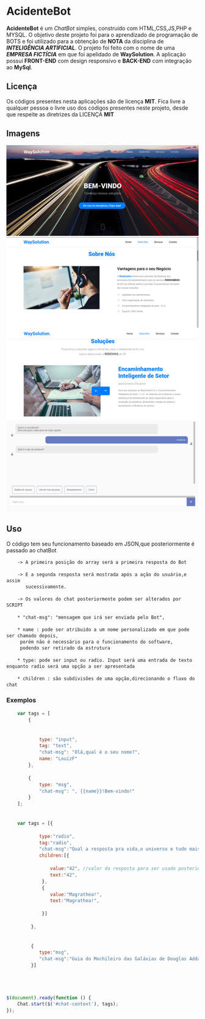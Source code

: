 # AcidenteBot

**AcidenteBot** é um *ChatBot* simples, construído com HTML,CSS,JS,PHP e MYSQL. O objetivo deste projeto foi para o aprendizado de programação de BOTS e foi utilizado para a obtenção de **NOTA** da disciplina de _**INTELIGÊNCIA ARTIFICIAL**_. O projeto foi feito com o nome de uma _**EMPRESA FICTÍCIA**_ em que foi apelidado de **WaySolution**. A aplicação possui **FRONT-END** com design responsivo e **BACK-END** com integração ao **MySql**. 

## Licença

Os códigos presentes nesta aplicações são de licença **MIT**. Fica livre a qualquer pessoa o livre uso dos códigos presentes neste projeto, desde que respeite as diretrizes da LICENÇA **MIT**


## Imagens
   ![AcidenteBot_1](https://github.com/LouizF/AcidenteBot/blob/master/AcidenteBot/1.png)
   ![AcidenteBot_2](https://github.com/LouizF/AcidenteBot/blob/master/AcidenteBot/2.png)
   ![AcidenteBot_3](https://github.com/LouizF/AcidenteBot/blob/master/AcidenteBot/3.png)
   ![AcidenteBot_4](https://github.com/LouizF/AcidenteBot/blob/master/AcidenteBot/4.png)

## Uso

O código tem seu funcionamento baseado em JSON,que posteriormente é passado ao chatBot

        -> A primeira posição do array será a primeira resposta do Bot

        -> E a segunda resposta será mostrada após a ação do usuário,e assim
           sucessivamente.

        -> Os valores do chat posteriormente podem ser alterados por SCRIPT   

        * "chat-msg": "mensagem que irá ser enviada pelo Bot",

        * name : pode ser atribuido a um nome personalizado em que pode ser chamado depois,
         porém não é necessário para o funcionamento do software,
         podendo ser retirado da estrutura
        
        * type: pode ser input ou radio. Input será uma entrada de texto enquanto radio será uma opção a ser apresentada

        * children : são subdivisões de uma opção,direcionando o fluxo do chat



### Exemplos

```javascript
    var tags = [
        {
    

            type: "input",
            tag: "text",
            "chat-msg": "Olá,qual é o seu nome?",
            name: "LouizF"
        },
    
        {
            type: "msg",
            "chat-msg": ", {{name}}!Bem-vindo!"
        }
    ];


    var tags = [{

            type:"radio",
            tag:"radio",
            "chat-msg":"Qual a resposta pra vida,o universo e tudo mais?",
            children:[{

                value:"42", //valor da resposta para ser usado posteriormente
                text:"42",
             },
             {
                value:"Magrathea!",
                text:"Magrathea!",
                
             }]

         },
         

         {
            type:"msg",
            "chat-msg":"Guia do Mochileiro das Galáxias de Douglas Addams"
         }]




$(document).ready(function () {
    Chat.start($('#chat-context'), tags);
});
```
